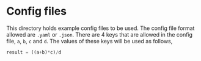 # Config files

This directory holds example config files to be used.
The config file format allowed are `.yaml` or `.json`.
There are 4 keys that are allowed in the config file,
`a`, `b`, `c` and `d`. The values of these keys will be used as follows,

```python
result = ((a+b)*c)/d
```
